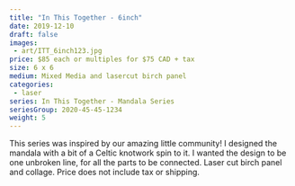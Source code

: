 ```yaml
---
title: "In This Together - 6inch"
date: 2019-12-10
draft: false
images:
 - art/ITT_6inch123.jpg
price: $85 each or multiples for $75 CAD + tax
size: 6 x 6
medium: Mixed Media and lasercut birch panel
categories:
 - laser
series: In This Together - Mandala Series
seriesGroup: 2020-45-45-1234
weight: 5
---
```


This series was inspired by our amazing little community! I designed the mandala with a bit of a Celtic knotwork spin to it. I wanted the design to be one unbroken line, for all the parts to be connected. Laser cut birch panel and collage. Price does not include tax or shipping.
